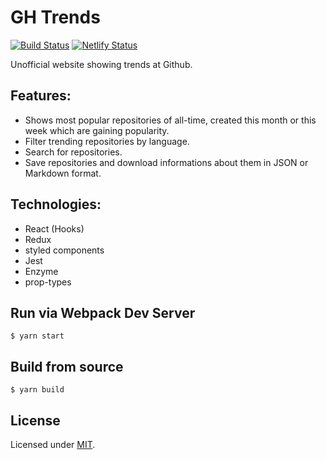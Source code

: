 # GH Trends

[![Build Status](https://travis-ci.org/jayjamesjay/gh-trends.svg?branch=master)](https://travis-ci.org/jayjamesjay/gh-trends)
[![Netlify Status](https://api.netlify.com/api/v1/badges/20e8befd-4c09-4f63-b1a6-f0b13c4f5b21/deploy-status)](https://app.netlify.com/sites/gh-trends/deploys)

Unofficial website showing trends at Github.

## Features:

- Shows most popular repositories of all-time, created this month or this week which are gaining popularity.
- Filter trending repositories by language.
- Search for repositories.
- Save repositories and download informations about them in JSON or Markdown format.

## Technologies:

- React (Hooks) 
- Redux
- styled components
- Jest 
- Enzyme
- prop-types

## Run via Webpack Dev Server

```
$ yarn start
```

## Build from source

```
$ yarn build
```

## License

Licensed under [MIT](https://github.com/jayjamesjay/gh-trends/blob/master/LICENSE).